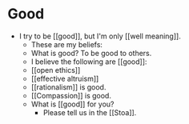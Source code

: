 # Good

- I try to be [[good]], but I'm only [[well meaning]].
  - These are my beliefs:
  - What is good? To be good to others.
  - I believe the following are [[good]]:
  -  [[open ethics]]
   - [[effective altruism]]
   - [[rationalism]] is good.
   - [[Compassion]] is good.
  - What is [[good]] for you? 
    - Please tell us in the [[Stoa]].

